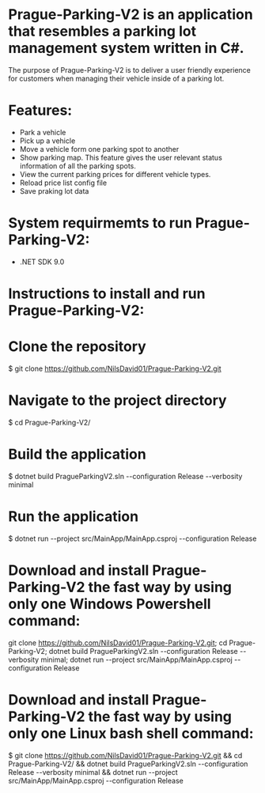 # Prague-Parking-V2 is an application that resembles a parking lot management system written in C#. 

The purpose of Prague-Parking-V2 is to deliver a user friendly experience for customers when managing their vehicle inside of a parking lot. 

# Features: 
* Park a vehicle
* Pick up a vehicle
* Move a vehicle form one parking spot to another
* Show parking map. This feature gives the user relevant status information of all the parking spots.
* View the current parking prices for different vehicle types.
* Reload price list config file
* Save praking lot data 

# System requirmemts to run Prague-Parking-V2:
- .NET SDK 9.0 

# Instructions to install and run Prague-Parking-V2:
# Clone the repository
$ git clone https://github.com/NilsDavid01/Prague-Parking-V2.git

# Navigate to the project directory
$ cd Prague-Parking-V2/

# Build the application
$ dotnet build PragueParkingV2.sln --configuration Release --verbosity minimal

# Run the application
$ dotnet run --project src/MainApp/MainApp.csproj --configuration Release

# Download and install Prague-Parking-V2 the fast way by using only one Windows Powershell command:
git clone https://github.com/NilsDavid01/Prague-Parking-V2.git; cd Prague-Parking-V2; dotnet build PragueParkingV2.sln --configuration Release --verbosity minimal; dotnet run --project src/MainApp/MainApp.csproj --configuration Release

# Download and install Prague-Parking-V2 the fast way by using only one Linux bash shell command:
$ git clone https://github.com/NilsDavid01/Prague-Parking-V2.git && cd Prague-Parking-V2/ && dotnet build PragueParkingV2.sln --configuration Release --verbosity minimal && dotnet run --project src/MainApp/MainApp.csproj --configuration Release

